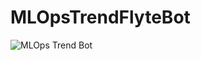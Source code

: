 # MLOpsTrendFlyteBot
![MLOps Trend Bot](https://github.com/Future-Outlier/MLOpsTrendFlyteBot/raw/main/MLOpsTrendBot.gif)

